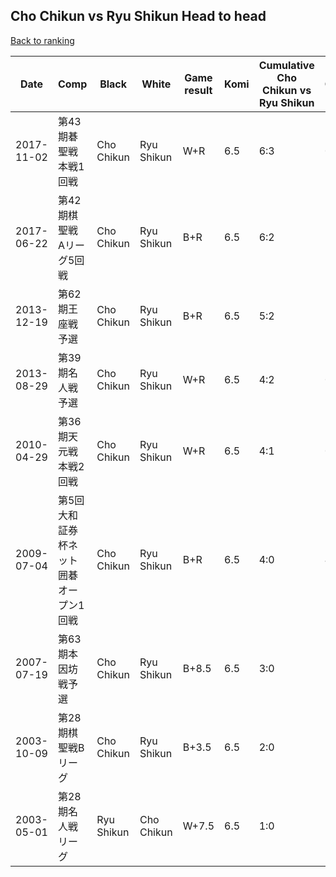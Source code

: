 ## Cho Chikun vs Ryu Shikun Head to head

[Back to ranking](../../index.md)




| **Date** | **Comp** | **Black** | **White** | **Game result** | **Komi** | **Cumulative Cho Chikun vs Ryu Shikun** | **Cho Chikun streak** | **Ryu Shikun streak** | 
| --- | --- | --- | --- | --- | --- | --- | --- | --- |
| 2017-11-02 | 第43期碁聖戦本戦1回戦 | Cho Chikun | Ryu Shikun | W+R | 6.5 | 6:3 | 0 | 1 | 
| 2017-06-22 | 第42期棋聖戦　Aリーグ5回戦 | Cho Chikun | Ryu Shikun | B+R | 6.5 | 6:2 | 2 | 0 | 
| 2013-12-19 | 第62期王座戦予選 | Cho Chikun | Ryu Shikun | B+R | 6.5 | 5:2 | 1 | 0 | 
| 2013-08-29 | 第39期名人戦予選 | Cho Chikun | Ryu Shikun | W+R | 6.5 | 4:2 | 0 | 2 | 
| 2010-04-29 | 第36期天元戦本戦2回戦 | Cho Chikun | Ryu Shikun | W+R | 6.5 | 4:1 | 0 | 1 | 
| 2009-07-04 | 第5回大和証券杯ネット囲碁オープン1回戦 | Cho Chikun | Ryu Shikun | B+R | 6.5 | 4:0 | 4 | 0 | 
| 2007-07-19 | 第63期本因坊戦予選 | Cho Chikun | Ryu Shikun | B+8.5 | 6.5 | 3:0 | 3 | 0 | 
| 2003-10-09 | 第28期棋聖戦Bリーグ | Cho Chikun | Ryu Shikun | B+3.5 | 6.5 | 2:0 | 2 | 0 | 
| 2003-05-01 | 第28期名人戦リーグ | Ryu Shikun | Cho Chikun | W+7.5 | 6.5 | 1:0 | 1 | 0 |




